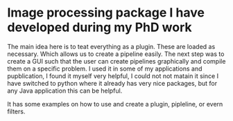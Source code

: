 # Image processing package I have developed during my PhD work


The main idea here is to teat everything as a plugin. These are loaded as necessary. Which allows us to create a pipeline easily.
The next step was to create a GUI such that the user can create pipelines graphically and compile them on a specific problem. I used it in some of my applications and pupblication, I found it myself very helpful, I could not not matain it since I have switched to python where it already has very nice packages, but for any Java application this can be helpful.

It has some examples on how to use and create a plugin, pipleline, or evern filters. 
